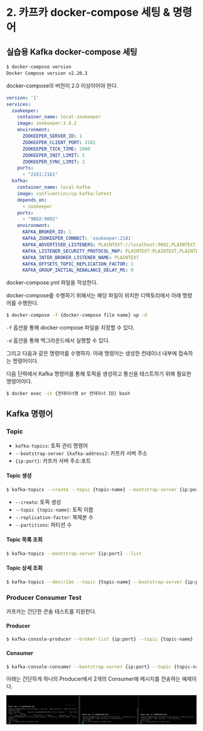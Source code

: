 # 2. 카프카 docker-compose 세팅 &amp; 명령어

## 실습용 Kafka docker-compose 세팅
```bash
$ docker-compose version
Docker Compose version v2.20.3
```

docker-compose의 버전이 2.0 이상이어야 한다.

```yaml
version: '1'
services:
  zookeeper:
    container_name: local-zookeeper
    image: zookeeper:3.8.2
    environment:
      ZOOKEEPER_SERVER_ID: 1
      ZOOKEEPER_CLIENT_PORT: 2181
      ZOOKEEPER_TICK_TIME: 2000
      ZOOKEEPER_INIT_LIMIT: 5
      ZOOKEEPER_SYNC_LIMIT: 2
    ports:
      - "2181:2181"
  kafka:
    container_name: local-kafka
    image: confluentinc/cp-kafka:latest
    depends_on:
      - zookeeper
    ports:
      - "9092:9092"
    environment:
      KAFKA_BROKER_ID: 1
      KAFKA_ZOOKEEPER_CONNECT: 'zookeeper:2181'
      KAFKA_ADVERTISED_LISTENERS: PLAINTEXT://localhost:9092,PLAINTEXT_HOST://localhost:29092
      KAFKA_LISTENER_SECURITY_PROTOCOL_MAP: PLAINTEXT:PLAINTEXT,PLAINTEXT_HOST:PLAINTEXT
      KAFKA_INTER_BROKER_LISTENER_NAME: PLAINTEXT
      KAFKA_OFFSETS_TOPIC_REPLICATION_FACTOR: 1
      KAFKA_GROUP_INITIAL_REBALANCE_DELAY_MS: 0
```

docker-compose.yml 파일을 작성한다.

docker-compose를 수행하기 위해서는 해당 파일이 위치한 디렉토리에서 아래 명령어를 수행한다.

```bash
$ docker-compose -f {docker-compose file name} up -d
```

`-f` 옵션을 통해 docker-compose 파일을 지정할 수 있다.

`-d` 옵션을 통해 백그라운드에서 실행할 수 있다.

그리고 다음과 같은 명령어를 수행하자. 아래 명령어는 생성한 컨테이너 내부에 접속하는 명령어이다.

다음 단락에서 Kafka 명령어를 통해 토픽을 생성하고 통신을 테스트하기 위해 필요한 명령어이다.

```bash
$ docker exec -it {컨테이너명 or 컨테이너 ID} bash
```

## Kafka 명령어
### Topic
- `kafka-topics`: 토픽 관리 명령어
- `--bootstrap-server {kafka-address}`: 카프카 서버 주소
- `{ip:port}`: 카프카 서버 주소:포트

#### Topic 생성
```bash
$ kafka-topics --create --topic {topic-name} --bootstrap-server {ip:port} --replication-factor 1 --partitions 1
```
- `--create`: 토픽 생성
- `--topic {topic-name}`: 토픽 이름
- `--replication-factor`: 복제본 수
- `--partitions`: 파티션 수

#### Topic 목록 조회
```bash
$ kafka-topics --bootstrap-server {ip:port} --list
```

#### Topic 상세 조회
```bash
$ kafka-topics --describe --topic {topic-name} --bootstrap-server {ip:port}
```

### Producer Consumer Test

카프카는 간단한 콘솔 테스트를 지원한다.

#### Producer

```bash
$ kafka-console-producer --broker-list {ip:port} --topic {topic-name}
```

#### Consumer

```bash
$ kafka-console-consumer --bootstrap-server {ip:port} --topic {topic-name} --from-beginning
```
아래는 간단하게 하나의 Producer에서 2개의 Consumer에 메시지를 전송하는 예제이다.

<img src="../images/kafka/producer-consumer-test.png" alt="img" style="zoom:80%;" />